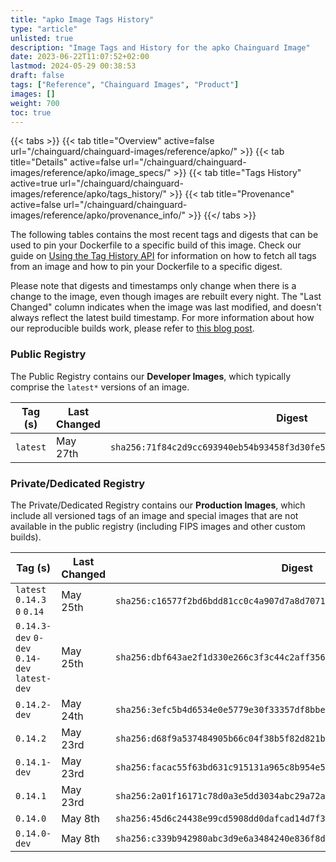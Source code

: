 ```yaml
---
title: "apko Image Tags History"
type: "article"
unlisted: true
description: "Image Tags and History for the apko Chainguard Image"
date: 2023-06-22T11:07:52+02:00
lastmod: 2024-05-29 00:38:53
draft: false
tags: ["Reference", "Chainguard Images", "Product"]
images: []
weight: 700
toc: true
---
```


{{< tabs >}}
{{< tab title="Overview" active=false url="/chainguard/chainguard-images/reference/apko/" >}}
{{< tab title="Details" active=false url="/chainguard/chainguard-images/reference/apko/image_specs/" >}}
{{< tab title="Tags History" active=true url="/chainguard/chainguard-images/reference/apko/tags_history/" >}}
{{< tab title="Provenance" active=false url="/chainguard/chainguard-images/reference/apko/provenance_info/" >}}
{{</ tabs >}}

The following tables contains the most recent tags and digests that can be used to pin your Dockerfile to a specific build of this image. Check our guide on [Using the Tag History API](/chainguard/chainguard-images/using-the-tag-history-api/) for information on how to fetch all tags from an image and how to pin your Dockerfile to a specific digest.

Please note that digests and timestamps only change when there is a change to the image, even though images are rebuilt every night. The "Last Changed" column indicates when the image was last modified, and doesn't always reflect the latest build timestamp. For more information about how our reproducible builds work, please refer to [this blog post](https://www.chainguard.dev/unchained/reproducing-chainguards-reproducible-image-builds).

### Public Registry
The Public Registry contains our **Developer Images**, which typically comprise the `latest*` versions of an image.

| Tag (s)   | Last Changed | Digest                                                                    |
|-----------|--------------|---------------------------------------------------------------------------|
|  `latest` | May 27th     | `sha256:71f84c2d9cc693940eb54b93458f3d30fe5f7b59f344b839162e9a7177575e22` |


### Private/Dedicated Registry
The Private/Dedicated Registry contains our **Production Images**, which include all versioned tags of an image and special images that are not available in the public registry (including FIPS images and other custom builds).

| Tag (s)                                       | Last Changed | Digest                                                                    |
|-----------------------------------------------|--------------|---------------------------------------------------------------------------|
|  `latest` `0.14.3` `0` `0.14`                 | May 25th     | `sha256:c16577f2bd6bdd81cc0c4a907d7a8d7071f3a69e495b77857a449a12f242e69b` |
|  `0.14.3-dev` `0-dev` `0.14-dev` `latest-dev` | May 25th     | `sha256:dbf643ae2f1d330e266c3f3c44c2aff3569a57e93eaa30456577172fd6078993` |
|  `0.14.2-dev`                                 | May 24th     | `sha256:3efc5b4d6534e0e5779e30f33357df8bbe5d5fe07e432584135919091f6469a8` |
|  `0.14.2`                                     | May 23rd     | `sha256:d68f9a537484905b66c04f38b5f82d821b5ae5efd77f85a0d4027e9ed89befe0` |
|  `0.14.1-dev`                                 | May 23rd     | `sha256:facac55f63bd631c915131a965c8b954e5e24414954b66bd484ee728e06990b6` |
|  `0.14.1`                                     | May 23rd     | `sha256:2a01f16171c78d0a3e5dd3034abc29a72ae21ca1c5abeca96fc37194e71d07b6` |
|  `0.14.0`                                     | May 8th      | `sha256:45d6c24438e99cd5908dd0dafcad14d7f3d4a4a79942f63e7b1a9ed71c8110c2` |
|  `0.14.0-dev`                                 | May 8th      | `sha256:c339b942980abc3d9e6a3484240e836f8d75d927c2be855284ef3dd0b87e8204` |

